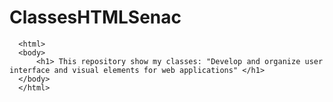 # ClassesHTMLSenac

<!DOCKTYPE>
      <html>
      <body>
          <h1> This repository show my classes: "Develop and organize user interface and visual elements for web applications" </h1>
      </body>
      </html>
